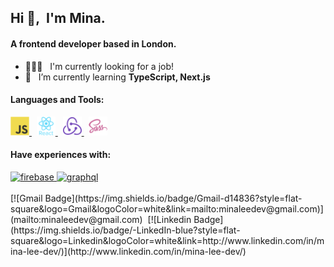 <h2>Hi 👋,&nbsp; I'm Mina.</h1>
<h4>A frontend developer based in London.</h3>

- 👩🏻‍💻 &nbsp; I'm currently looking for a job!
- 🌱 &nbsp; I’m currently learning **TypeScript, Next.js**

<h4 align="left">Languages and Tools:</h3>
<p align="left">
  <a href="https://developer.mozilla.org/en-US/docs/Web/JavaScript" target="_blank"> <img src="https://raw.githubusercontent.com/devicons/devicon/master/icons/javascript/javascript-original.svg" alt="javascript" width="30" height="30"/>
  </a>&nbsp;
  <a href="https://reactjs.org/" target="_blank"> <img src="https://raw.githubusercontent.com/devicons/devicon/master/icons/react/react-original-wordmark.svg" alt="react" width="30" height="30"/>
  </a>&nbsp;
  <a href="https://redux.js.org" target="_blank"> <img src="https://raw.githubusercontent.com/devicons/devicon/master/icons/redux/redux-original.svg" alt="redux" width="30" height="30"/>
  </a>&nbsp;
  <a href="https://sass-lang.com" target="_blank"> <img src="https://raw.githubusercontent.com/devicons/devicon/master/icons/sass/sass-original.svg" alt="sass" width="30" height="30"/>
  </a>
</p>

<h4 align="left">Have experiences with:</h3>
<a href="https://firebase.google.com/" target="_blank"> <img src="https://www.vectorlogo.zone/logos/firebase/firebase-icon.svg" alt="firebase" width="30" height="30"/>
</a>
<a href="https://graphql.org" target="_blank"> <img src="https://www.vectorlogo.zone/logos/graphql/graphql-icon.svg" alt="graphql" width="30" height="30"/> </a>

<br/>
<br/>
[![Gmail Badge](https://img.shields.io/badge/Gmail-d14836?style=flat-square&logo=Gmail&logoColor=white&link=mailto:minaleedev@gmail.com)](mailto:minaleedev@gmail.com) &nbsp;[![Linkedin Badge](https://img.shields.io/badge/-LinkedIn-blue?style=flat-square&logo=Linkedin&logoColor=white&link=http://www.linkedin.com/in/mina-lee-dev/)](http://www.linkedin.com/in/mina-lee-dev/)
